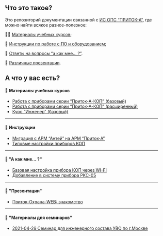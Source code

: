  ## Что это такое?

Это репозиторий документации связанной с [ИС ОПС “ПРИТОК-А”](https://www.sokrat.ru), где можно найти всякое разное-полезное:

:man_student: [Материалы учебных курсов](https://github.com/alex-wm/education/tree/master/Cource);

:ledger: [Инструкции по работе с ПО и оборудованием](https://github.com/alex-wm/education/tree/master/Manual);

:card_index: [Ответы на вопросы “а как мне... ?”](https://github.com/alex-wm/education/blob/master/Howto).

:loudspeaker: [Различные презентации](https://github.com/alex-wm/education/blob/master/Presentation).


## А что у вас есть?

#### :open_file_folder: Материалы учебных курсов

- [Работа с приборами серии “Приток-А-КОП” (базовый)](https://github.com/alex-wm/education/tree/master/Cource/Instaler/basic)
- [Работа с приборами серии “Приток-А-КОП” (расширенный)](https://github.com/alex-wm/education/tree/master/Cource/Instaler/advanced)
- [Курс “Инженер” (базовый)](https://github.com/alex-wm/education/tree/master/Cource/Ingineer/Basic)

---

#### :open_file_folder: Инструкции

- [Миграция с АРМ “Антей” на АРМ “Приток-А”](https://github.com/alex-wm/education/blob/master/Manual/antey-pritok.pdf)
- [Типовые настройки приборов КОП](https://github.com/alex-wm/education/blob/master/Manual/kop_default_conf.pdf)

---

#### :open_file_folder: "А как мне... ?"

- [Базовая настройка прибора КОП через WI-FI](https://github.com/alex-wm/education/blob/master/Howto/kop_wifi_base_conf.pdf)
- [Добавление в систему прибора РКС-05](https://github.com/alex-wm/education/blob/master/Howto/RKS-05_add.pdf)

---

#### :open_file_folder: "Презентации"

- [Приток-Охрана-WEB: знакомство](https://github.com/alex-wm/education/blob/master/Presentation/ohrana-web_znakomstvo.pdf)

---

#### :open_file_folder: "Материалы для семинаров"

- [2021-04-26 Семинар для инженерного состава УВО по г.Москве](https://github.com/alex-wm/education/tree/master/Lession/26042021)

